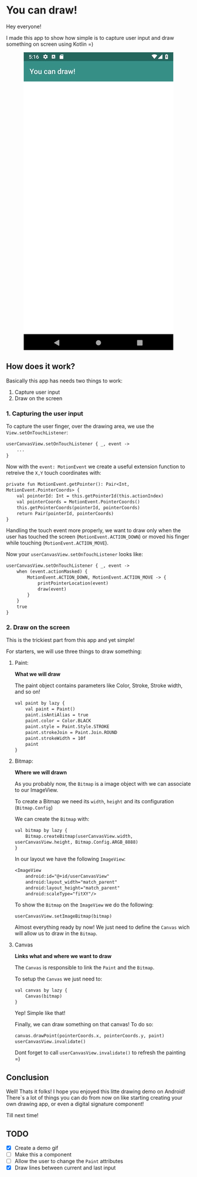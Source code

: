 # You can draw!

Hey everyone!

I made this app to show how simple is to capture user input and draw something on screen using Kotlin =)

<p align="center">
    <img src="app-demo.gif"/>
</p>

## How does it work?

Basically this app has needs two things to work:

1. Capture user input
2. Draw on the screen

### 1. Capturing the user input

To capture the user finger, over the drawing area, we use the `View.setOnTouchListener`:

```
userCanvasView.setOnTouchListener { _, event ->
    ...
}
```

Now with the `event: MotionEvent` we create a useful extension function to retreive the `X,Y` touch coordinates with:

```
private fun MotionEvent.getPointer(): Pair<Int, MotionEvent.PointerCoords> {
    val pointerId: Int = this.getPointerId(this.actionIndex)
    val pointerCoords = MotionEvent.PointerCoords()
    this.getPointerCoords(pointerId, pointerCoords)
    return Pair(pointerId, pointerCoords)
}
```

Handling the touch event more properly, we want to draw only when the user has touched the screen (`MotionEvent.ACTION_DOWN`) or moved his finger while touching (`MotionEvent.ACTION_MOVE`).

Now your `userCanvasView.setOnTouchListener` looks like:

```
userCanvasView.setOnTouchListener { _, event ->
    when (event.actionMasked) {
        MotionEvent.ACTION_DOWN, MotionEvent.ACTION_MOVE -> {
            printPointerLocation(event)
            draw(event)
        }
    }
    true
}
```

### 2. Draw on the screen

This is the trickiest part from this app and yet simple!

For starters, we will use three things to draw something:

1. Paint:

    **What we will draw**

    The paint object contains parameters like Color, Stroke, Stroke width, and so on!

    ```
    val paint by lazy {
        val paint = Paint()
        paint.isAntiAlias = true
        paint.color = Color.BLACK
        paint.style = Paint.Style.STROKE
        paint.strokeJoin = Paint.Join.ROUND
        paint.strokeWidth = 10f
        paint
    }
    ```

2. Bitmap:

    **Where we will drawn**

    As you probably now, the `Bitmap` is a image object with we can associate to our ImageView.

    To create a Bitmap we need its `width`, `height` and its configuration (`Bitmap.Config`)

    We can create the `Bitmap` with:

    ```
    val bitmap by lazy {
        Bitmap.createBitmap(userCanvasView.width, userCanvasView.height, Bitmap.Config.ARGB_8888)
    }
    ```
    In our layout we have the following `ImageView`:
    ```
    <ImageView
        android:id="@+id/userCanvasView"
        android:layout_width="match_parent"
        android:layout_height="match_parent"
        android:scaleType="fitXY"/>
    ```
    To show the `Bitmap` on the `ImageView` we do the following:
    ```
    userCanvasView.setImageBitmap(bitmap)
    ```
    Almost everything ready by now! We just need to define the `Canvas` wich will allow us to draw in the `Bitmap`.

3. Canvas

    **Links what and where we want to draw**

    The `Canvas` is responsible to link the `Paint` and the `Bitmap`.

    To setup the `Canvas` we just need to:
    ```
    val canvas by lazy {
        Canvas(bitmap)
    }
    ```
    Yep! Simple like that!

    Finally, we can draw something on that canvas! To do so:
    ```
    canvas.drawPoint(pointerCoords.x, pointerCoords.y, paint)
    userCanvasView.invalidate()
    ```
    Dont forget to call `userCanvasView.invalidate()` to refresh the painting =)

## Conclusion

Well! Thats it folks! I hope you enjoyed this litte drawing demo on Android! There`s a lot of things you can do from now on like starting creating your own drawing app, or even a digital signature component!

Till next time!

## TODO
- [x] Create a demo gif
- [ ] Make this a component
- [ ] Allow the user to change the `Paint` attributes
- [x] Draw lines between current and last input
